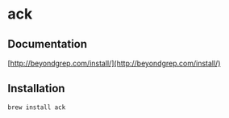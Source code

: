 # ack

## Documentation

[http://beyondgrep.com/install/](http://beyondgrep.com/install/)

## Installation

```bash
brew install ack
```
